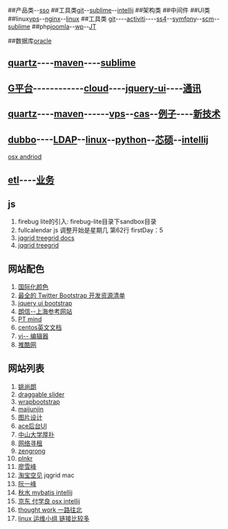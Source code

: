 ##产品类--[sso](sso.md)
##工具类[git](git.md)--[sublime](sublime.md)--[intellij](intellij.md)
##架构类
##中间件
##UI类
##linux[vps](vps.md)--[nginx](nginx.md)--[linux](linux.md)
##工具类 [git](git.md)----[activiti](activiti.md)----[ss4](ss4.md)--[symfony](symfony.md)--[scm](scm.md)--[sublime](sublime.md)
##php[joomla](joomla.md)--[wp](wordpress.md)--[JT](joomla-template.md)

##数据库[oracle](oracle.md)

## [quartz](quartz.md)----[maven](maven.md)----[sublime](sublime.md)
## [G平台](g4.md)------------[cloud](cloud.md)----[jquery-ui](jquery-ui.md)----[通讯](commu.md)
## [quartz](quartz.md)----[maven](maven.md)------[vps](vps.md)--[cas](cas.md)--[例子](demo.md)----[新技术](newtech.md)
## [dubbo](dubbo.md)----[LDAP](ldap.md)--[linux](linux.md)--[python](python.md)--[芯硕](xinshuo.md)--[intellij](intellij.md)

[osx andriod](http://www.systenics.com/blog/setup-phonegap-330-on-os-x-mavericks-109-to-compile-and-run-apps-for-ios-and-android/?tag=Android)
## [etl](http://wenku.baidu.com/view/8bfb385377232f60ddcca190.html)----[业务](http://xinxihua.bjx.com.cn/)



## js
1. firebug lite的引入: firebug-lite目录下sandbox目录
2. fullcalendar js 调整开始是星期几 第62行 firstDay：5 
3. [jqgrid treegrid docs](http://www.trirand.com/jqgridwiki/doku.php?id=wiki:treegrid)
4. [jqgrid treegrid](http://www.trirand.com/blog/?page_id=393/treegrid/version-4-0-0-onexpand-event/)

## 网站配色
1. [国际化颜色](http://www.sj33.cn/digital/wysj/200603/7775.html)
2. [最全的 Twitter Bootstrap 开发资源清单](http://www.oschina.net/news/35251/twitter-bootstrap-resources)
3. [jquery ui bootstrap](http://addyosmani.com/blog/jquery-ui-bootstrap-0-2-released/)
4. [朗信--上海参考网站](http://www.lansunmedia.com/index.php)
5. [PT mind](http://ptmind.com/index.html)
6. [centos英文文档](http://www.centos.org/docs/5/html/Deployment_Guide-en-US/s1-ldap-files-schemas.html)
7. [vi-- 编辑器 ](http://kejibo.com/chrome-vimium/)
8. [推酷网](http://www.tuicool.com/huodong)

## 网站列表
1. [姚尚朗](http://my.eoe.cn/iceskysl/page/about.html)
2. [draggable slider](http://codecanyon.net/item/draggable-infinite-grid-with-lightbox/full_screen_preview/3956741) 
3. [wrapbootstrap](http://wrapbootstrap.com/preview/WB0B30DGR)
4. [maijunjin](http://maijunjin.github.io/)
5. [图片设计](http://designeris.me/)
6. [ace后台UI](http://responsiweb.com/themes/preview/ace/1.3/)
7. [中山大学厚扑](http://ce.sysu.edu.cn/hope/About/Index.aspx)
8. [网络寻租](http://blog.linjunhalida.com/about/)
9. [zengrong](http://zengrong.net/post/1746.htm/comment-page-1#comment-16224)
10. [plnkr](http://plnkr.co/edit/sGJUPcHjXnPsBfW6wk0G?p=info)
11. [廖雪峰](http://www.liaoxuefeng.com/)
12. [淘宝空见](http://blog.nklike.com/%E6%93%8D%E4%BD%9C%E7%B3%BB%E7%BB%9F/mac%E8%B7%B3%E6%9D%BF%E8%AE%BE%E7%BD%AE/) jqgrid mac
13. [阮一峰](https://github.com/ruanyf)
14. [秋水 mybatis intellij](http://www.uniorder.com/)
15. [京东 付学良 osx intellij](http://www.ituring.com.cn/article/37792)
16. [thought work 一路往北](http://www.pg265.com/blog/dujie/)
17. [linux 运维小组 链接比较多](http://54im.com/)

